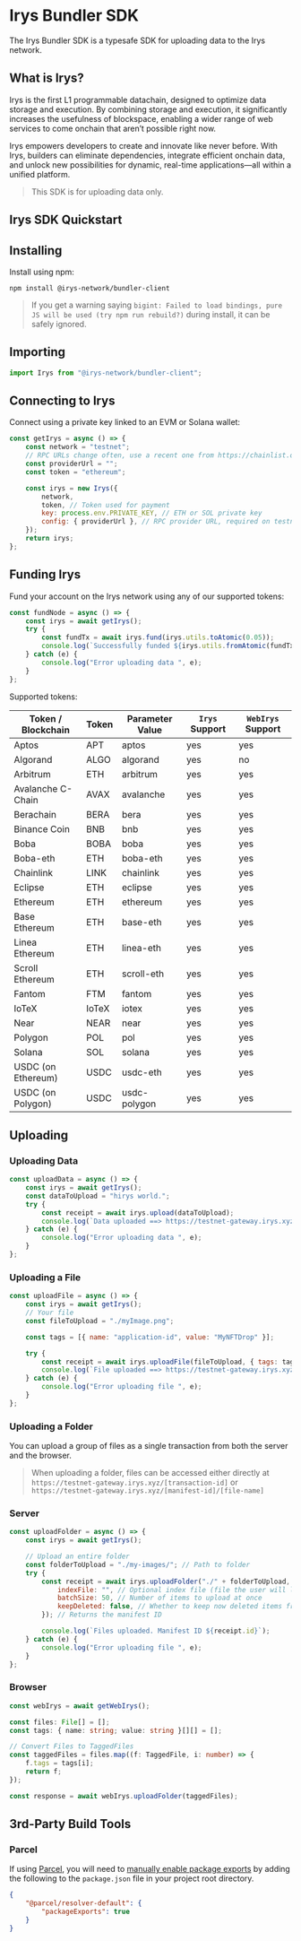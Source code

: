 # Irys Bundler SDK

The Irys Bundler SDK is a typesafe SDK for uploading data to the Irys network. 

## What is Irys?

Irys is the first L1 programmable datachain, designed to optimize data storage and execution. By combining storage and execution, it significantly increases the usefulness of blockspace, enabling a wider range of web services to come onchain that aren’t possible right now.

Irys empowers developers to create and innovate like never before. With Irys, builders can eliminate dependencies, integrate efficient onchain data, and unlock new possibilities for dynamic, real-time applications—all within a unified platform.

> This SDK is for uploading data only. 

## Irys SDK Quickstart

## Installing

Install using npm:

```console
npm install @irys-network/bundler-client
```


> If you get a warning saying `bigint: Failed to load bindings, pure JS will be used (try npm run rebuild?)` during install, it can be safely ignored. 

## Importing

```js
import Irys from "@irys-network/bundler-client";
```

## Connecting to Irys

Connect using a private key linked to an EVM or Solana wallet:

```js
const getIrys = async () => {
	const network = "testnet";
	// RPC URLs change often, use a recent one from https://chainlist.org/
	const providerUrl = "";
	const token = "ethereum";

	const irys = new Irys({
		network, 
		token, // Token used for payment
		key: process.env.PRIVATE_KEY, // ETH or SOL private key
		config: { providerUrl }, // RPC provider URL, required on testnet
	});
	return irys;
};
```

## Funding Irys

Fund your account on the Irys network using any of our supported tokens:

```js
const fundNode = async () => {
	const irys = await getIrys();
	try {
		const fundTx = await irys.fund(irys.utils.toAtomic(0.05));
		console.log(`Successfully funded ${irys.utils.fromAtomic(fundTx.quantity)} ${irys.token}`);
	} catch (e) {
		console.log("Error uploading data ", e);
	}
};
```
Supported tokens:

| Token / Blockchain | Token | Parameter Value | `Irys` Support | `WebIrys` Support |
| ------------------ | ----- | --------------- | -------------- | ----------------- |
| Aptos              | APT   | aptos           | yes            | yes               |
| Algorand           | ALGO  | algorand        | yes            | no                |
| Arbitrum           | ETH   | arbitrum        | yes            | yes               |
| Avalanche C-Chain  | AVAX  | avalanche       | yes            | yes               |
| Berachain          | BERA  | bera            | yes            | yes               |
| Binance Coin       | BNB   | bnb             | yes            | yes               |
| Boba               | BOBA  | boba            | yes            | yes               |
| Boba-eth           | ETH   | boba-eth        | yes            | yes               |
| Chainlink          | LINK  | chainlink       | yes            | yes               |
| Eclipse            | ETH   | eclipse         | yes            | yes               |
| Ethereum           | ETH   | ethereum        | yes            | yes               |
| Base Ethereum      | ETH   | base-eth        | yes            | yes               |
| Linea Ethereum     | ETH   | linea-eth       | yes            | yes               |
| Scroll Ethereum    | ETH   | scroll-eth      | yes            | yes               |
| Fantom             | FTM   | fantom          | yes            | yes               |
| IoTeX              | IoTeX | iotex           | yes            | yes               |
| Near               | NEAR  | near            | yes            | yes               |
| Polygon            | POL   | pol             | yes            | yes               |
| Solana             | SOL   | solana          | yes            | yes               |
| USDC (on Ethereum) | USDC  | usdc-eth        | yes            | yes               |
| USDC (on Polygon)  | USDC  | usdc-polygon    | yes            | yes               |

## Uploading

### Uploading Data

```js
const uploadData = async () => {
	const irys = await getIrys();
	const dataToUpload = "hirys world.";
	try {
		const receipt = await irys.upload(dataToUpload);
		console.log(`Data uploaded ==> https://testnet-gateway.irys.xyz/${receipt.id}`);
	} catch (e) {
		console.log("Error uploading data ", e);
	}
};
```

### Uploading a File

```js
const uploadFile = async () => {
	const irys = await getIrys();
	// Your file
	const fileToUpload = "./myImage.png";

	const tags = [{ name: "application-id", value: "MyNFTDrop" }];

	try {
		const receipt = await irys.uploadFile(fileToUpload, { tags: tags });
		console.log(`File uploaded ==> https://testnet-gateway.irys.xyz/${receipt.id}`);
	} catch (e) {
		console.log("Error uploading file ", e);
	}
};
```

### Uploading a Folder

You can upload a group of files as a single transaction from both the server and the browser.


> When uploading a folder, files can be accessed either directly at `https://testnet-gateway.irys.xyz/[transaction-id]` or `https://testnet-gateway.irys.xyz/[manifest-id]/[file-name]`


### Server

```js
const uploadFolder = async () => {
	const irys = await getIrys();

	// Upload an entire folder
	const folderToUpload = "./my-images/"; // Path to folder
	try {
		const receipt = await irys.uploadFolder("./" + folderToUpload, {
			indexFile: "", // Optional index file (file the user will load when accessing the manifest)
			batchSize: 50, // Number of items to upload at once
			keepDeleted: false, // Whether to keep now deleted items from previous uploads
		}); // Returns the manifest ID

		console.log(`Files uploaded. Manifest ID ${receipt.id}`);
	} catch (e) {
		console.log("Error uploading file ", e);
	}
};
```

### Browser

```ts
const webIrys = await getWebIrys();

const files: File[] = [];
const tags: { name: string; value: string }[][] = [];

// Convert Files to TaggedFiles
const taggedFiles = files.map((f: TaggedFile, i: number) => {
	f.tags = tags[i];
	return f;
});

const response = await webIrys.uploadFolder(taggedFiles);
```

## 3rd-Party Build Tools

### Parcel

If using [Parcel](https://parceljs.org/), you will need to [manually enable package exports](https://parceljs.org/features/dependency-resolution/#package-exports) by adding the following to the `package.json` file in your project root directory.

```json
{
	"@parcel/resolver-default": {
		"packageExports": true
	}
}
```
